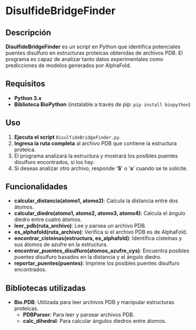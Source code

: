 # DisulfideBridgeFinder

## Descripción
**DisulfideBridgeFinder** es un script en Python que identifica potenciales puentes disulfuro en estructuras proteicas obtenidas de archivos PDB. El programa es capaz de analizar tanto datos experimentales como predicciones de modelos generados por AlphaFold.

## Requisitos
- **Python 3.x**
- **Biblioteca BioPython** (instalable a través de pip: `pip install biopython`)

## Uso
1. **Ejecuta el script** `DisulfideBridgeFinder.py`.
2. **Ingresa la ruta completa** al archivo PDB que contiene la estructura proteica.
3. El programa analizará la estructura y mostrará los posibles puentes disulfuro encontrados, si los hay.
4. Si deseas analizar otro archivo, responde '**S**' o '**s**' cuando se te solicite.

## Funcionalidades
- **calcular_distancia(atomo1, atomo2)**: Calcula la distancia entre dos átomos.
- **calcular_diedro(atomo1, atomo2, atomo3, atomo4)**: Calcula el ángulo diedro entre cuatro átomos.
- **leer_pdb(ruta_archivo)**: Lee y parsea un archivo PDB.
- **es_alphafold(ruta_archivo)**: Verifica si el archivo PDB es de AlphaFold.
- **encontrar_cisteinas(estructura, es_alphafold)**: Identifica cisteínas y sus átomos de azufre en la estructura.
- **encontrar_puentes_disulfuro(atomos_azufre_cys)**: Encuentra posibles puentes disulfuro basados en la distancia y el ángulo diedro.
- **reportar_puentes(puentes)**: Imprime los posibles puentes disulfuro encontrados.

## Bibliotecas utilizadas
- **Bio.PDB**: Utilizada para leer archivos PDB y manipular estructuras proteicas.
  - **PDBParser**: Para leer y parsear archivos PDB.
  - **calc_dihedral**: Para calcular ángulos diedros entre átomos.
